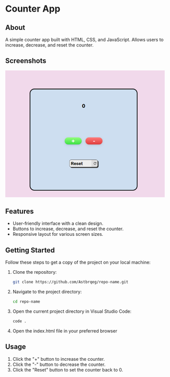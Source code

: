 # Counter App


## About 
A simple counter app built with HTML, CSS, and JavaScript. Allows users to increase, decrease, and reset the counter.


## Screenshots

![alt text](image.png)

## Features

- User-friendly interface with a clean design.
- Buttons to increase, decrease, and reset the counter.
- Responsive layout for various screen sizes.

## Getting Started

Follow these steps to get a copy of the project on your local machine:

1. Clone the repository:
   ```bash
   git clone https://github.com/Astbrqeg/repo-name.git

2. Navigate to the project directory:
   ```bash
   cd repo-name

3. Open the current project directory in Visual Studio Code:
   ```bash
   code .

4. Open the index.html file in your preferred browser

## Usage
1. Click the "+" button to increase the counter.
2. Click the "-" button to decrease the counter.
3. Click the "Reset" button to set the counter back to 0.
